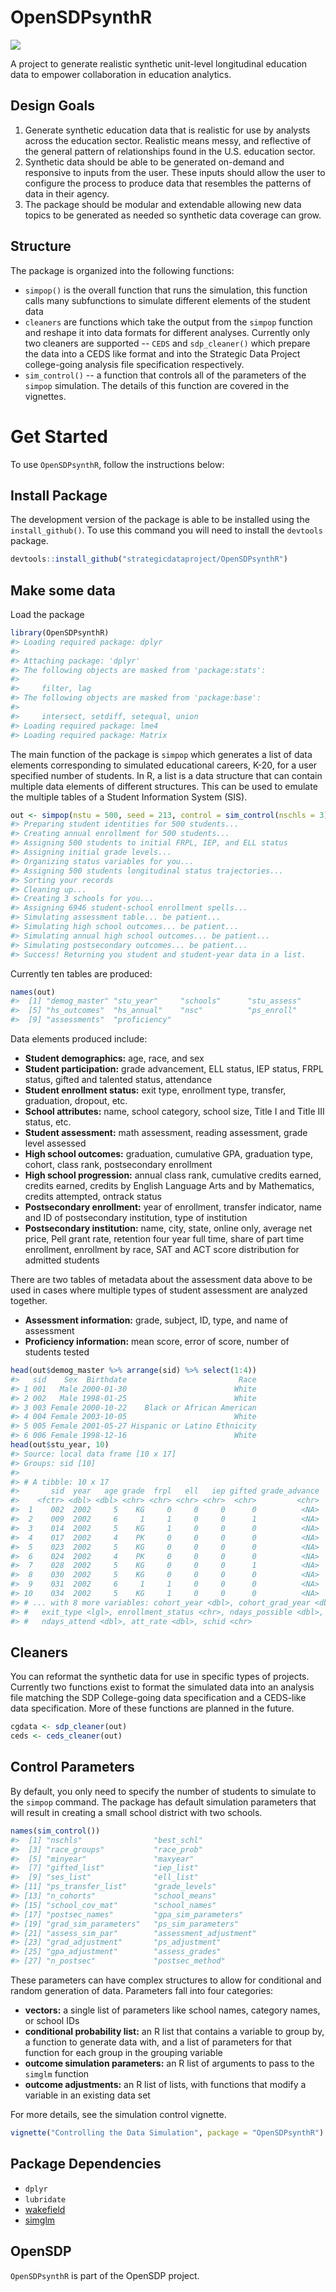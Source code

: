 
<!-- README.md is generated from README.Rmd. Please edit that file -->
OpenSDPsynthR
=============

![](tools/figs/open_sdp_logo_red.png)

A project to generate realistic synthetic unit-level longitudinal education data to empower collaboration in education analytics.

Design Goals
------------

1.  Generate synthetic education data that is realistic for use by analysts across the education sector. Realistic means messy, and reflective of the general pattern of relationships found in the U.S. education sector.
2.  Synthetic data should be able to be generated on-demand and responsive to inputs from the user. These inputs should allow the user to configure the process to produce data that resembles the patterns of data in their agency.
3.  The package should be modular and extendable allowing new data topics to be generated as needed so synthetic data coverage can grow.

Structure
---------

The package is organized into the following functions:

-   `simpop()` is the overall function that runs the simulation, this function calls many subfunctions to simulate different elements of the student data
-   `cleaners` are functions which take the output from the `simpop` function and reshape it into data formats for different analyses. Currently only two cleaners are supported -- `CEDS` and `sdp_cleaner()` which prepare the data into a CEDS like format and into the Strategic Data Project college-going analysis file specification respectively.
-   `sim_control()` -- a function that controls all of the parameters of the `simpop` simulation. The details of this function are covered in the vignettes.

Get Started
===========

To use `OpenSDPsynthR`, follow the instructions below:

Install Package
---------------

The development version of the package is able to be installed using the `install_github()`. To use this command you will need to install the `devtools` package.

``` r
devtools::install_github("strategicdataproject/OpenSDPsynthR")
```

Make some data
--------------

Load the package

``` r
library(OpenSDPsynthR)
#> Loading required package: dplyr
#> 
#> Attaching package: 'dplyr'
#> The following objects are masked from 'package:stats':
#> 
#>     filter, lag
#> The following objects are masked from 'package:base':
#> 
#>     intersect, setdiff, setequal, union
#> Loading required package: lme4
#> Loading required package: Matrix
```

The main function of the package is `simpop` which generates a list of data elements corresponding to simulated educational careers, K-20, for a user specified number of students. In R, a list is a data structure that can contain multiple data elements of different structures. This can be used to emulate the multiple tables of a Student Information System (SIS).

``` r
out <- simpop(nstu = 500, seed = 213, control = sim_control(nschls = 3))
#> Preparing student identities for 500 students...
#> Creating annual enrollment for 500 students...
#> Assigning 500 students to initial FRPL, IEP, and ELL status
#> Assigning initial grade levels...
#> Organizing status variables for you...
#> Assigning 500 students longitudinal status trajectories...
#> Sorting your records
#> Cleaning up...
#> Creating 3 schools for you...
#> Assigning 6946 student-school enrollment spells...
#> Simulating assessment table... be patient...
#> Simulating high school outcomes... be patient...
#> Simulating annual high school outcomes... be patient...
#> Simulating postsecondary outcomes... be patient...
#> Success! Returning you student and student-year data in a list.
```

Currently ten tables are produced:

``` r
names(out)
#>  [1] "demog_master" "stu_year"     "schools"      "stu_assess"  
#>  [5] "hs_outcomes"  "hs_annual"    "nsc"          "ps_enroll"   
#>  [9] "assessments"  "proficiency"
```

Data elements produced include:

-   **Student demographics:** age, race, and sex
-   **Student participation:** grade advancement, ELL status, IEP status, FRPL status, gifted and talented status, attendance
-   **Student enrollment status:** exit type, enrollment type, transfer, graduation, dropout, etc.
-   **School attributes:** name, school category, school size, Title I and Title III status, etc.
-   **Student assessment:** math assessment, reading assessment, grade level assessed
-   **High school outcomes:** graduation, cumulative GPA, graduation type, cohort, class rank, postsecondary enrollment
-   **High school progression:** annual class rank, cumulative credits earned, credits earned, credits by English Language Arts and by Mathematics, credits attempted, ontrack status
-   **Postsecondary enrollment:** year of enrollment, transfer indicator, name and ID of postsecondary institution, type of institution
-   **Postsecondary institution:** name, city, state, online only, average net price, Pell grant rate, retention four year full time, share of part time enrollment, enrollment by race, SAT and ACT score distribution for admitted students

There are two tables of metadata about the assessment data above to be used in cases where multiple types of student assessment are analyzed together.

-   **Assessment information:** grade, subject, ID, type, and name of assessment
-   **Proficiency information:** mean score, error of score, number of students tested

``` r
head(out$demog_master %>% arrange(sid) %>% select(1:4))
#>   sid    Sex  Birthdate                         Race
#> 1 001   Male 2000-01-30                        White
#> 2 002   Male 1998-01-25                        White
#> 3 003 Female 2000-10-22    Black or African American
#> 4 004 Female 2003-10-05                        White
#> 5 005 Female 2001-05-27 Hispanic or Latino Ethnicity
#> 6 006 Female 1998-12-16                        White
head(out$stu_year, 10)
#> Source: local data frame [10 x 17]
#> Groups: sid [10]
#> 
#> # A tibble: 10 x 17
#>       sid  year   age grade  frpl   ell   iep gifted grade_advance
#>    <fctr> <dbl> <dbl> <chr> <chr> <chr> <chr>  <chr>         <chr>
#>  1    002  2002     5    KG     0     0     0      0          <NA>
#>  2    009  2002     6     1     1     0     0      1          <NA>
#>  3    014  2002     5    KG     1     0     0      0          <NA>
#>  4    017  2002     4    PK     0     0     0      0          <NA>
#>  5    023  2002     5    KG     0     0     0      0          <NA>
#>  6    024  2002     4    PK     0     0     0      0          <NA>
#>  7    028  2002     5    KG     0     0     0      1          <NA>
#>  8    030  2002     5    KG     0     0     0      0          <NA>
#>  9    031  2002     6     1     1     0     0      0          <NA>
#> 10    034  2002     5    KG     1     0     0      0          <NA>
#> # ... with 8 more variables: cohort_year <dbl>, cohort_grad_year <dbl>,
#> #   exit_type <lgl>, enrollment_status <chr>, ndays_possible <dbl>,
#> #   ndays_attend <dbl>, att_rate <dbl>, schid <chr>
```

Cleaners
--------

You can reformat the synthetic data for use in specific types of projects. Currently two functions exist to format the simulated data into an analysis file matching the SDP College-going data specification and a CEDS-like data specification. More of these functions are planned in the future.

``` r
cgdata <- sdp_cleaner(out)
ceds <- ceds_cleaner(out)
```

Control Parameters
------------------

By default, you only need to specify the number of students to simulate to the `simpop` command. The package has default simulation parameters that will result in creating a small school district with two schools.

``` r
names(sim_control())
#>  [1] "nschls"                "best_schl"            
#>  [3] "race_groups"           "race_prob"            
#>  [5] "minyear"               "maxyear"              
#>  [7] "gifted_list"           "iep_list"             
#>  [9] "ses_list"              "ell_list"             
#> [11] "ps_transfer_list"      "grade_levels"         
#> [13] "n_cohorts"             "school_means"         
#> [15] "school_cov_mat"        "school_names"         
#> [17] "postsec_names"         "gpa_sim_parameters"   
#> [19] "grad_sim_parameters"   "ps_sim_parameters"    
#> [21] "assess_sim_par"        "assessment_adjustment"
#> [23] "grad_adjustment"       "ps_adjustment"        
#> [25] "gpa_adjustment"        "assess_grades"        
#> [27] "n_postsec"             "postsec_method"
```

These parameters can have complex structures to allow for conditional and random generation of data. Parameters fall into four categories:

-   **vectors:** a single list of parameters like school names, category names, or school IDs
-   **conditional probability list:** an R list that contains a variable to group by, a function to generate data with, and a list of parameters for that function for each group in the grouping variable
-   **outcome simulation parameters:** an R list of arguments to pass to the `simglm` function
-   **outcome adjustments:** an R list of lists, with functions that modify a variable in an existing data set

For more details, see the simulation control vignette.

``` r
vignette("Controlling the Data Simulation", package = "OpenSDPsynthR")
```

Package Dependencies
--------------------

-   `dplyr`
-   `lubridate`
-   [wakefield](https://www.github.com/trinker/wakefield)
-   [simglm](https://www.github.com/lebebr01/simglm)

OpenSDP
-------

`OpenSDPsynthR` is part of the OpenSDP project.
